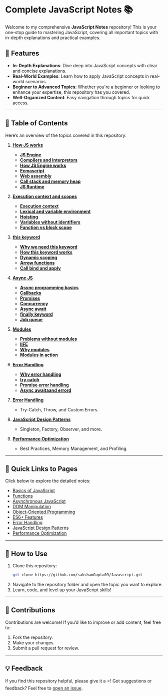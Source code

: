 
# Complete JavaScript Notes 📚  

Welcome to my comprehensive **JavaScript Notes** repository! This is your one-stop guide to mastering JavaScript, covering all important topics with in-depth explanations and practical examples.

## 🌟 Features  
- **In-Depth Explanations**: Dive deep into JavaScript concepts with clear and concise explanations.  
- **Real-World Examples**: Learn how to apply JavaScript concepts in real-world scenarios.  
- **Beginner to Advanced Topics**: Whether you're a beginner or looking to enhance your expertise, this repository has you covered.  
- **Well-Organized Content**: Easy navigation through topics for quick access.  

---

## 📖 Table of Contents  

Here’s an overview of the topics covered in this repository:  
1. **[How JS works](https://github.com/sakshamGupta09/Javascript/tree/main/01.How-js-works)**  
   - **[JS Engine](https://github.com/sakshamGupta09/Javascript/blob/main/01.How-js-works/01.JS-Engine.md)**
   - **[Compilers and interpretors](https://github.com/sakshamGupta09/Javascript/blob/main/01.How-js-works/02.compilers-and-interpretors.md)**
   - **[How JS Engine works](https://github.com/sakshamGupta09/Javascript/blob/main/01.How-js-works/03.how-js-engine-works.md)**
   - **[Ecmascript](https://github.com/sakshamGupta09/Javascript/blob/main/01.How-js-works/04.ecmascript.md)**
   - **[Web assembly](https://github.com/sakshamGupta09/Javascript/blob/main/01.How-js-works/05.web-assembly.md)**
   - **[Call stack and memory heap](https://github.com/sakshamGupta09/Javascript/blob/main/01.How-js-works/06.call-stack-and-memory-heap.md)**
   - **[JS Runtime](https://github.com/sakshamGupta09/Javascript/blob/main/01.How-js-works/07.js-runtime.md)**  
2. **[Execution context and scopes](https://github.com/sakshamGupta09/Javascript/tree/main/02.execution-context-and-scopes)**  
   - **[Execution context](https://github.com/sakshamGupta09/Javascript/blob/main/02.execution-context-and-scopes/01.Execution-context.md)**
   - **[Lexical and variable environment](https://github.com/sakshamGupta09/Javascript/blob/main/02.execution-context-and-scopes/02.Lexical-and-variable-environment.md)**
   - **[Hoisting](https://github.com/sakshamGupta09/Javascript/blob/main/02.execution-context-and-scopes/03.Hoisting.md)**
   - **[Variables without identifiers](https://github.com/sakshamGupta09/Javascript/blob/main/02.execution-context-and-scopes/04.Variables-without-identifier.md)**
   - **[Function vs block scope](https://github.com/sakshamGupta09/Javascript/blob/main/02.execution-context-and-scopes/05.Function-vs-block-scope.md)**

3. **[this keyword](https://github.com/sakshamGupta09/Javascript/tree/main/03.this%20keyword)**  
   - **[Why we need this keyword](https://github.com/sakshamGupta09/Javascript/blob/main/03.this%20keyword/01.why.md)**
   - **[How this keyword works](https://github.com/sakshamGupta09/Javascript/blob/main/03.this%20keyword/02.how.md)**
   - **[Dynamic scoping](https://github.com/sakshamGupta09/Javascript/blob/main/03.this%20keyword/03.dynamic-scoping.md)**
   - **[Arrow functions](https://github.com/sakshamGupta09/Javascript/blob/main/03.this%20keyword/04.arrow-functions.md)**
   - **[Call bind and apply](https://github.com/sakshamGupta09/Javascript/blob/main/03.this%20keyword/05.call-bind-apply.md)**
4. **[Async JS](https://github.com/sakshamGupta09/Javascript/tree/main/04.Async-JS)**  
   - **[Async programming basics](https://github.com/sakshamGupta09/Javascript/blob/main/04.Async-JS/01.async-js.md)**
   - **[Callbacks](https://github.com/sakshamGupta09/Javascript/blob/main/04.Async-JS/02.Callbacks.md)**
   - **[Promises](https://github.com/sakshamGupta09/Javascript/blob/main/04.Async-JS/03.Promises.md)**
   - **[Concurrency](https://github.com/sakshamGupta09/Javascript/blob/main/04.Async-JS/04.concurrency.md)**
   - **[Async await](https://github.com/sakshamGupta09/Javascript/blob/main/04.Async-JS/05.async-await.md)**
   - **[finally keyword](https://github.com/sakshamGupta09/Javascript/blob/main/04.Async-JS/06.finally.md)**
   - **[Job queue](https://github.com/sakshamGupta09/Javascript/blob/main/04.Async-JS/07.Job-queue.md)**
5. **[Modules](https://github.com/sakshamGupta09/Javascript/tree/main/05.modules)**  
   - **[Problems without modules](https://github.com/sakshamGupta09/Javascript/blob/main/05.modules/01.problems.md)**
   - **[IIFE](https://github.com/sakshamGupta09/Javascript/blob/main/05.modules/02.iife.md)**
   - **[Why modules](https://github.com/sakshamGupta09/Javascript/blob/main/05.modules/03.why-modules.md)**
   - **[Modules in action](https://github.com/sakshamGupta09/Javascript/blob/main/05.modules/04.modules.md)**
6. **[Error Handling](https://github.com/sakshamGupta09/Javascript/tree/main/06.Error-handling)**  
   - **[Why error handling](https://github.com/sakshamGupta09/Javascript/blob/main/06.Error-handling/01.errors.md)**
   - **[try catch](https://github.com/sakshamGupta09/Javascript/blob/main/06.Error-handling/02.try-catch.md)**
   - **[Promise error handling](https://github.com/sakshamGupta09/Javascript/blob/main/06.Error-handling/03.promises.md)**
   - **[Async awaitaand errord](https://github.com/sakshamGupta09/Javascript/blob/main/06.Error-handling/04.async-await.md)**
7. **[Error Handling](#error-handling)**  
   - Try-Catch, Throw, and Custom Errors.  
8. **[JavaScript Design Patterns](#javascript-design-patterns)**  
   - Singleton, Factory, Observer, and more.  
9. **[Performance Optimization](#performance-optimization)**  
   - Best Practices, Memory Management, and Profiling.  

---

## 🔗 Quick Links to Pages  

Click below to explore the detailed notes:  

- [Basics of JavaScript](link-to-basics-page)  
- [Functions](link-to-functions-page)  
- [Asynchronous JavaScript](link-to-asynchronous-js-page)  
- [DOM Manipulation](link-to-dom-manipulation-page)  
- [Object-Oriented Programming](link-to-oop-page)  
- [ES6+ Features](link-to-es6-page)  
- [Error Handling](link-to-error-handling-page)  
- [JavaScript Design Patterns](link-to-design-patterns-page)  
- [Performance Optimization](link-to-performance-page)  

---

## 🚀 How to Use  

1. Clone this repository:  
   ```bash
   git clone https://github.com/sakshamGupta09/Javascript.git
   ```  
2. Navigate to the repository folder and open the topic you want to explore.  
3. Learn, code, and level up your JavaScript skills!  

---

## 🤝 Contributions  

Contributions are welcome! If you’d like to improve or add content, feel free to:  
1. Fork the repository.  
2. Make your changes.  
3. Submit a pull request for review.  

---

## 💡 Feedback  

If you find this repository helpful, please give it a ⭐️! Got suggestions or feedback? Feel free to [open an issue](https://github.com/sakshamGupta09/Javascript/issues).  

